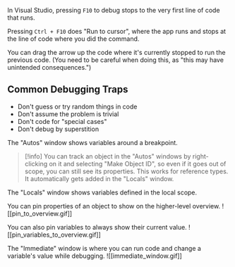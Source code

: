 In Visual Studio, pressing `F10` to debug stops to the very first line of code that runs.

Pressing `Ctrl + F10` does "Run to cursor", where the app runs and stops at the line of code where you did the command.

You can drag the arrow up the code where it's currently stopped to run the previous code. (You need to be careful when doing this, as "this may have unintended consequences.")

## Common Debugging Traps
- Don't guess or try random things in code
- Don't assume the problem is trivial
- Don't code for "special cases"
- Don't debug by superstition

The "Autos" window shows variables around a breakpoint.
> [!info] You can track an object in the "Autos" windows by right-clicking on it and selecting "Make Object ID", so even if it goes out of scope, you can still see its properties. This works for reference types. It automatically gets added in the "Locals" window.

The "Locals" window shows variables defined in the local scope.

You can pin properties of an object to show on the higher-level overview.
![[pin_to_overview.gif]]

You can also pin variables to always show their current value.
![[pin_variables_to_overview.gif]]

The "Immediate" window is where you can run code and change a variable's value while debugging.
![[immediate_window.gif]]